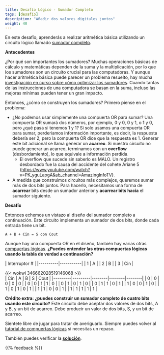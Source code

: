```yaml
---
title: Desafío Lógico - Sumador Completo
tags: [desafío]
description: "Añadir dos valores digitales juntos"
weight: 40
---
```


En este desafío, aprenderás a realizar aritmética básica utilizando un circuito lógico llamado [sumador completo](https://en.wikipedia.org/wiki/Adder_(electronics)#Full_adder).

**Antecedentes**

¿Por qué son importantes los sumadores? Muchas operaciones básicas de cálculo y matemáticas dependen de la suma y la multiplicación, por lo que los sumadores son un circuito crucial para las computadoras. Y aunque hacer aritmética básica puede parecer un problema resuelto, hay mucha [investigación en curso sobre cómo optimizar los sumadores](https://www.zerotoasiccourse.com/post/interview-with-teo/). Cuando tantas de las instrucciones de una computadora se basan en la suma, incluso las mejoras mínimas pueden tener un gran impacto.

Entonces, ¿cómo se construyen los sumadores? Primero piense en el problema:
* ¿No podemos usar simplemente una compuerta OR para sumar? Una compuerta OR sumará dos números, por ejemplo, 0 y 0, 0 y 1, o 1 y 0, pero ¿qué pasa si tenemos 1 y 1? Si solo usamos una compuerta OR para sumar, perderíamos información importante, es decir, la respuesta debería ser 2, pero la compuerta OR dice que la respuesta es 1. Generar este bit adicional se llama generar un **acarreo**. Si nuestro circuito no puede generar un acarreo, terminamos con un **overflow** (desbordamiento), lo que equivale a información perdida.
    * El overflow que sucede sin saberlo es MALO. Un registro desbordado fue la causa del accidente del cohete Ariane 5 (https://www.youtube.com/watch?v=PK_yguLapgA&ab_channel=AmazingInfoTV).
* A medida que construimos circuitos más complejos, queremos sumar más de dos bits juntos. Para hacerlo, necesitamos una forma de **acarrear** bits desde un sumador anterior y **acarrear bits hacia** el sumador siguiente.

**Desafío**

Entonces echemos un vistazo al diseño del sumador completo a continuación. Este circuito implementa un sumador de dos bits, donde cada entrada tiene un bit.

`A + B + Cin = S con Cout`

Aunque hay una compuerta OR en el diseño, también hay varias otras [compuertas lógicas](/es/digital_design/logic_gates). **¿Puedes entender las otras compuertas lógicas usando la tabla de verdad a continuación?**

|      Interruptor #   |
|----------|-----------|
| 1        | A         |
| 2        | B         |
| 3        | Cin       |

{{< wokwi 346662028519146068 >}}
<br>
| Cin     | A       | B      | S      | Cout   |
|---------|---------|--------|--------|--------|
| 0       | 0       | 0      | 0      | 0      |
| 0       | 0       | 1      | 1      | 0      |
| 0       | 1       | 0      | 1      | 0      |
| 0       | 1       | 1      | 0      | 1      |
| 1       | 0       | 0      | 1      | 0      |
| 1       | 0       | 1      | 0      | 1      |
| 1       | 1       | 0      | 0      | 1      |
| 1       | 1       | 1      | 1      | 1      |

**Crédito extra: ¿puedes construir un sumador completo de cuatro bits usando este circuito?** Este circuito debe aceptar dos valores de dos bits, A y B, y un bit de acarreo. Debe producir un valor de dos bits, S, y un bit de acarreo.

Sientete libre de jugar para tratar de averiguarlo. Siempre puedes volver al [tutorial de compuertas lógicas](/es/digital_design/logic_gates) si necesitas un repaso.

También puedes verificar la [**solución**](https://wokwi.com/projects/346662821137744466).

{{% feedback %}}
